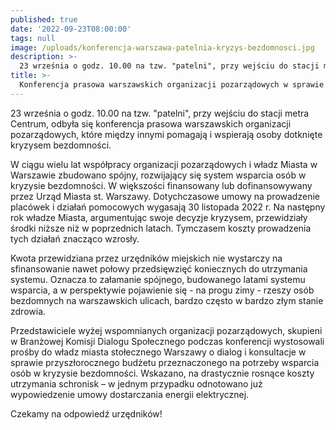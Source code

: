 ```yaml
---
published: true
date: '2022-09-23T08:00:00'
tags: null
image: /uploads/konferencja-warszawa-patelnia-kryzys-bezdomnosci.jpg
description: >-
  23 września o godz. 10.00 na tzw. "patelni", przy wejściu do stacji metra Centrum, odbyła się konferencja prasowa warszawskich organizacji pozarządowych, które między innymi pomagają i wspierają osoby dotknięte kryzysem bezdomności.
title: >-
  Konferencja prasowa warszawskich organizacji pozarządowych w sprawie bezdomności
---
```


23 września o godz. 10.00 na tzw. "patelni", przy wejściu do stacji metra Centrum, odbyła się konferencja prasowa warszawskich organizacji pozarządowych, które między innymi pomagają i wspierają osoby dotknięte kryzysem bezdomności.

W ciągu wielu lat współpracy organizacji pozarządowych i władz Miasta w Warszawie zbudowano spójny, rozwijający się system wsparcia osób w kryzysie bezdomności. W większości finansowany lub dofinansowywany przez Urząd Miasta st. Warszawy. Dotychczasowe umowy na prowadzenie placówek i działań pomocowych wygasają 30 listopada 2022 r. Na następny rok władze Miasta, argumentując swoje decyzje kryzysem, przewidziały środki niższe niż w poprzednich latach. Tymczasem koszty prowadzenia tych działań znacząco wzrosły.

Kwota przewidziana przez urzędników miejskich nie wystarczy na sfinansowanie nawet połowy przedsięwzięć koniecznych do utrzymania systemu. Oznacza to załamanie spójnego, budowanego latami systemu wsparcia, a w perspektywie pojawienie się - na progu zimy - rzeszy osób bezdomnych na warszawskich ulicach, bardzo często w bardzo złym stanie zdrowia. 

Przedstawiciele wyżej wspomnianych organizacji pozarządowych, skupieni w Branżowej Komisji Dialogu Społecznego podczas konferencji wystosowali prośby do władz miasta stołecznego Warszawy o dialog i konsultacje w sprawie przyszłorocznego budżetu przeznaczonego na potrzeby wsparcia osób w kryzysie bezdomności. Wskazano, na drastycznie rosnące koszty utrzymania schronisk – w jednym przypadku odnotowano już wypowiedzenie umowy dostarczania energii elektrycznej.

Czekamy na odpowiedź urzędników!
